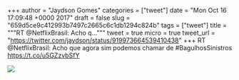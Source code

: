 
+++
author = "Jaydson Gomes"
categories = ["tweet"]
date = "Mon Oct 16 17:09:48 +0000 2017"
draft = false
slug = "659d5ce9c412993b7497c2665c6c1db1294c824b"
tags = ["tweet"]
title = """RT @NetflixBrasil: Acho q..."""
tweet = true
micro = true
tweet_url = "https://twitter.com/jaydson/status/919973664539410438"
+++
RT @NetflixBrasil: Acho que agora sim podemos chamar de #BagulhosSinistros https://t.co/u5GZzvbSfY

![](/images/tweet-media/919973664539410438-DMQ_Ld9XkAAot47.jpg)